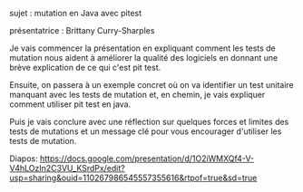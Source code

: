 
sujet : mutation en Java avec pitest

présentatrice : Brittany Curry-Sharples

Je vais commencer la présentation en expliquant comment les tests de mutation nous aident à améliorer la qualité des logiciels en donnant une brève explication de ce qui c'est pit test.

Ensuite, on passera à un exemple concret où on va identifier un test unitaire manquant avec les tests de mutation et, en chemin, je vais expliquer comment utiliser pit test en java.

Puis je vais conclure avec une réflection sur quelques forces et limites des tests de mutations et un message clé pour vous encourager d'utiliser les tests de mutation.

Diapos: https://docs.google.com/presentation/d/1O2iWMXQf4-V-V4hLOzIn2C3VU_KSrdPx/edit?usp=sharing&ouid=110267986545557355616&rtpof=true&sd=true 
